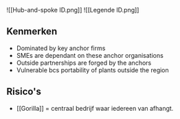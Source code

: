 ![[Hub-and-spoke ID.png]]
![[Legende ID.png]]
## Kenmerken
- Dominated by key anchor firms
- SMEs are dependant on these anchor organisations
- Outside partnerships are forged by the anchors
- Vulnerable bcs portability of plants outside the region

## Risico's
- [[Gorilla]] = centraal bedrijf waar iedereen van afhangt.